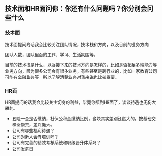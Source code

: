 ## 技术面和HR面问你：你还有什么问题吗？你分别会问些什么

### 技术面
技术面提问的话我会比较关注团队情况，技术栈和方向，以及目前的业务方向

团队人数，团队里面的工作、学习、生活氛围等。

目前的技术栈是什么，以及接下来的技术方向是怎样的，比如是否拓展多端能力等
业务方向，因为很多公司会有很多业务，有些甚至是跨行业的，比如一家教育公司可能有金融业务等，所以了解清楚业务对我来说也比较重要。

### HR面
HR面提问的话我会比较关注切身的利益，毕竟你都到HR面了，谈谈待遇也无伤大雅的。

* 五险一金是否缴纳，社保公积金缴纳比例，这块其实差别还蛮大的，按基础交和全额交，差距挺大。
* 公司有哪些福利待遇？
* 公司对新人会有培训吗？
* 公司有完善的绩效考核系统和职级晋升体系吗？
* 公司发薪日